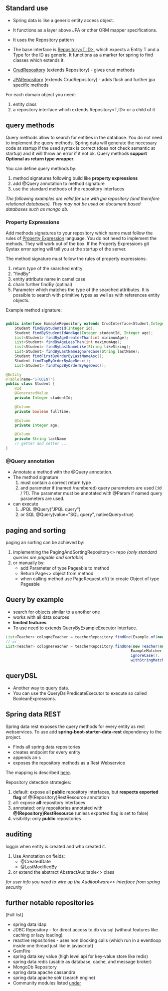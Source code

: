 
## Standard use

- Spring data is like a generic entity access object.
- It functions as a layer above JPA or other ORM mapper specifications.
- It uses the Repository pattern


- The base interface is [Repository<T,ID>](https://docs.spring.io/spring-data/commons/docs/current/api/org/springframework/data/repository/Repository.html?is-external=true), which expects a Entity T and a Type for the ID as generic. It functions as a marker for spring to find classes which extends it.
- [CrudRepository](https://docs.spring.io/spring-data/commons/docs/current/api/org/springframework/data/repository/CrudRepository.html?is-external=true) (extends Repository) -  gives crud methods
- [JPARepository](https://docs.spring.io/autorepo/docs/spring-data-jpa/current/api/org/springframework/data/jpa/repository/JpaRepository.html) (extends CrudRepository) - adds flush and further jpa specific methods

For each domain object you need:

1. entity class
2. a repository interface which extends Repository<T,ID> or a child of it

## query methods 

Query methods allow to search for entities in the database. You do not need to implement the query methods. Spring data will generate the necessary code at startup if the used syntax is correct (does not check semantic at startup) and it will throw an error if it not ok. Query methods **support Optional as return type wrapper**.

You can define query methods by:

1. method signatures following build like **property expressions**
2. add @Query annotation to method signature
3. use the standard methods of the repository interfaces

*The following examples are valid for use with jpa repository (and therefore relational databases). They may not be used on document based databases such as mongo db.*


### Property Expressions

Add methods signatures to your repository which name must follow the rules of [Property Expression](https://docs.spring.io/spring-data/jpa/docs/current/reference/html/#repositories.query-methods.query-property-expressions) language. You do not need to implement the mehods. They will work out of the box. If the Property Expressions git Systax error spring will tell you at the startup of the server.


The method signature must follow the rules of property expressions: 

1. return type of the searched entity
2. "findBy"
3. entity attribute name in camel case
4. chain further findBy (optinal)
5. Parameter which matches the type of the searched attributes. It is possible to search with primitive types as well as with references entity objects.

Example method signature:

```Java

public interface ExmapleRepository extends CrudInterface<Student,Integer>
    Student findByStudentId(Integer id);
    Student findByStudentIdAndAge(Integer studentId, Integer age);
    List<Student> findByAgeGreaterThan(int minimumAge);
    List<Student> findByAgeLessThan(int maximumAge);
    List<Student> findByLastNameLike(String likeString);
    List<Student> findByLastNameIgnoreCase(String lastName);
    Student findFirstByOrderByLastNameAsc();
    Student findTopByOrderByAgeDesc();
    List<Student> findTop3ByOrderByAgeDesc();

@Entity
@Table(name="STUDENT")
public class Student {
    @Id
    @GeneratedValue
    private Integer studentId;

    @Column
    private boolean fullTime;

    @Column
    private Integer age;

    @Column
    private String lastName
    // getter and setter ...
}
```

### @Query annotation

- Annotate a method with the @Query annotation.
- The method signature  
  1. must contain a correct return type 
  2. and parameter if (named /numbered) query parameters are used (:id / ?1). The parameter must be annotated with @Param if named query parameters are used.
- can execute 
  1. JPQL @Query("JPQL query") 
  2. or SQL @Query(value="SQL query", nativeQuery=true)

## paging and sorting

paging an sorting can be achieved by:

1. implementing the PagingAndSortingRepository<> repo *(only standard queries are pagable and sortable)*
2. or manually by:
   - add Parameter of type Pageable to method
   - Return Page<> object from method
   - when calling method use PageRequest.of() to create Object of type Pageable

## Query by example

- search for objects similar to a another one
- works with all data sources
- **limited features**
- To use need to extends QueryByExampleExecutor Interface.

```java
List<Teacher> cologneTeacher = teacherRepository.findOne(Example.of(new Teacher(null, "Cologne")));
// or
List<Teacher> cologneTeacher = teacherRepository.findOne(new Teacher(null, "Cologne"),
                                                        ExampleMatcher.matching().
                                                        ignoreCase().
                                                        withStringMatcher(StringMatcher.ENDING));
```

## queryDSL

- Another way to query data. 
- You can use the QueryDslPredicateExecutor to execute so called BooleanExpressions.

## Spring data REST

Spring data rest exposes the query methods for every entity as rest webservices. To use add **spring-boot-starter-data-rest** dependency to the project.

- Finds all spring data repositories
- creates endpoint for every entity
- appends an s
- exposes the repository methods as a Rest Webservice

The mapping is described [here](https://docs.spring.io/spring-data/rest/docs/3.2.5.RELEASE/reference/html/#repository-resources).

Repository detection strategies:

1. default: expose all **public** repository interfaces, but **respects exported flag** of @(Repository)RestResource annotation
2. all: expose **all** repository interfaces 
3. annotated: only repositories annotated with **@(Repository)RestResource** (unless exported flag is set to false)
4. visibility: only **public** repositories

## auditing
loggin when entity is created and who created it.

1. Use Annotation on fields:
   - @CreatedDate
   - @LastModifiedBy
2. or extend the abstract AbstractAuditable<> class

*for user info you need to wire up the AuditorAware<> interface from spring security* 

## further notable repositories

[Full list]

- spring data ldap
- JDBC Repository - for direct access to db via sql (without features like caching or lazy loading)
- reactive repositories - uses non blocking calls (which run in a eventloop inside one thread just like in javascript)
- GemFire
- spring data key value (high level api for key-value store like redis)
- spring data redis (usable as database, cache, and message broker)
- MongoDb Repository
- spring data apache cassandra
- spring data apache solr (search engine)
- Community modules listed [under](https://spring.io/projects/spring-data)


